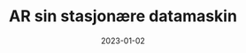 ---
title: "AR sin stasjonære datamaskin"
linkTitle: "AR-stasjon"
date: 2023-01-02
weight: 2
description: >
  En beskrivelse av fjernstyrings-PC'en.
---